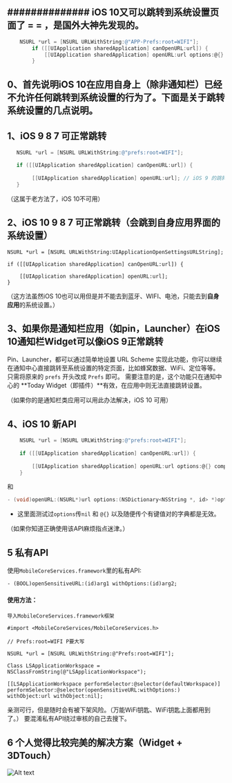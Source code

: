 
## ############## iOS 10又可以跳转到系统设置页面了 = = ，是国外大神先发现的。

```objectivec	
    NSURL *url = [NSURL URLWithString:@"APP-Prefs:root=WIFI"];
        if ([[UIApplication sharedApplication] canOpenURL:url]) {
            [[UIApplication sharedApplication] openURL:url options:@{} completionHandler:nil];
        }
```

## 0、首先说明iOS 10在应用自身上（除非通知栏）已经不允许任何跳转到系统设置的行为了。下面是关于跳转系统设置的几点说明。

## 1、iOS 9 8 7 可正常跳转

```objectivec		
   NSURL *url = [NSURL URLWithString:@"prefs:root=WIFI"];
                       
   if ([[UIApplication sharedApplication] canOpenURL:url]) {  
                 
        [[UIApplication sharedApplication] openURL:url]; // iOS 9 的跳转
   }
```
（这属于老方法了，iOS 10不可用）


## 2、iOS 10 9 8 7 可正常跳转（会跳到自身应用界面的系统设置）

    NSURL *url = [NSURL URLWithString:UIApplicationOpenSettingsURLString];
    
    if ([[UIApplication sharedApplication] canOpenURL:url]) {
        
        [[UIApplication sharedApplication] openURL:url];
    }
 
（这方法虽然iOS 10也可以用但是并不能去到蓝牙、WIFI、电池，只能去到**自身应用**的系统设置。）


## 3、如果你是通知栏应用（如pin，Launcher）在iOS 10通知栏Widget可以像iOS 9正常跳转

Pin、Launcher，都可以通过简单地设置 URL Scheme 实现此功能，你可以继续在通知中心直接跳转至系统设置的特定页面，比如蜂窝数据、WiFi、定位等等。只需将原来的 `prefs` 开头改成 `Prefs` 即可。
需要注意的是，这个功能只在通知中心的 **Today Widget（即插件）**有效，在应用中则无法直接跳转设置。

（如果你的是通知栏类应用可以用此办法解决，iOS 10 可用）


## 4、iOS 10 新API

```objectivec 
    NSURL *url = [NSURL URLWithString:@"prefs:root=WIFI"];
    
    if ([[UIApplication sharedApplication] canOpenURL:url]) {
        
        [[UIApplication sharedApplication] openURL:url options:@{} completionHandler:nil];
    }
```
和

```objectivec 
- (void)openURL:(NSURL*)url options:(NSDictionary<NSString *, id> *)options completionHandler:(void (^ __nullable)(BOOL success))completion NS_AVAILABLE_IOS(10_0) NS_EXTENSION_UNAVAILABLE_IOS("");
```
- 这里面测试过`options`传`nil`  和  `@{}` 以及随便传个有键值对的字典都是无效。

（如果你知道正确使用该API麻烦指点迷津。）


## 5 私有API

使用`MobileCoreServices.framework`里的私有API:

    - (BOOL)openSensitiveURL:(id)arg1 withOptions:(id)arg2;


#### 使用方法：
    导入MobileCoreServices.framework框架
    
    #import <MobileCoreServices/MobileCoreServices.h>
    
    // Prefs:root=WIFI P要大写

    NSURL *url = [NSURL URLWithString:@"Prefs:root=WIFI"];
    
    Class LSApplicationWorkspace = NSClassFromString(@"LSApplicationWorkspace");
    
    [[LSApplicationWorkspace performSelector:@selector(defaultWorkspace)] performSelector:@selector(openSensitiveURL:withOptions:) withObject:url withObject:nil];

亲测可行，但是随时会有被下架风险。（万能WiFi钥匙、WiFi钥匙上面都用到了。）
要混淆私有API绕过审核的自己去搜下。

## 6 个人觉得比较完美的解决方案（Widget + 3DTouch）

![Alt text](http://ww2.sinaimg.cn/large/70421ae5gw1f9lxc4c16kj20ku112di0.jpg)
